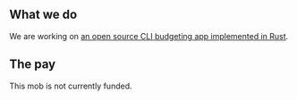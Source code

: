 ## What we do

We are working on [an open source CLI budgeting app implemented in Rust](https://github.com/mobusoperandi/budgeteer).

## The pay

This mob is not currently funded.
